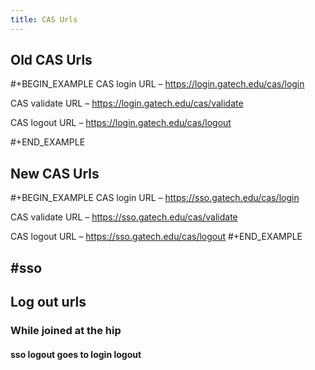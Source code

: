 ```yaml
---
title: CAS Urls
---
```


## Old CAS Urls
#+BEGIN_EXAMPLE
CAS login URL – https://login.gatech.edu/cas/login 

CAS validate URL – https://login.gatech.edu/cas/validate 

CAS logout URL – https://login.gatech.edu/cas/logout

#+END_EXAMPLE
## New CAS Urls
#+BEGIN_EXAMPLE
CAS login URL – https://sso.gatech.edu/cas/login 

CAS validate URL – https://sso.gatech.edu/cas/validate 

CAS logout URL – https://sso.gatech.edu/cas/logout
#+END_EXAMPLE
## #sso
## Log out urls
### While joined at the hip
#### sso logout goes to login logout
###
